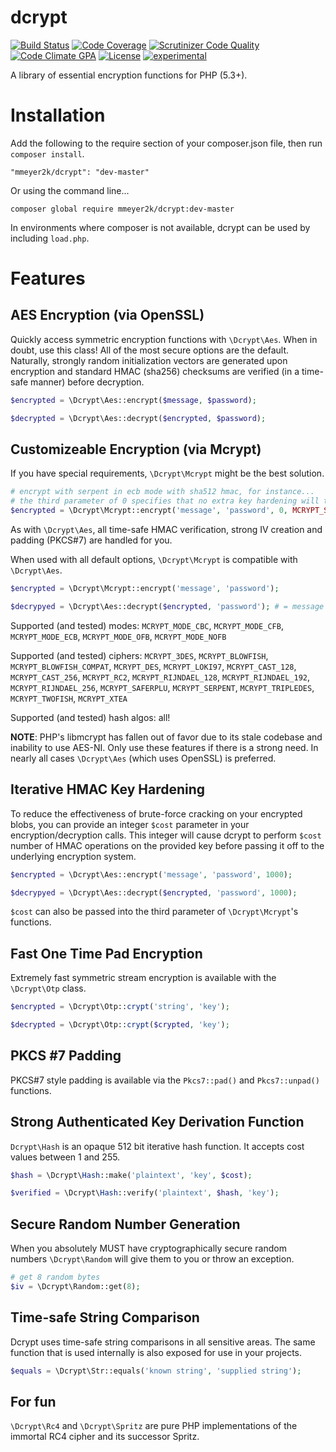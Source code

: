 dcrypt
======
[![Build Status](https://travis-ci.org/mmeyer2k/dcrypt.png)](https://travis-ci.org/mmeyer2k/dcrypt)
[![Code Coverage](https://scrutinizer-ci.com/g/mmeyer2k/dcrypt/badges/coverage.png?b=master)](https://scrutinizer-ci.com/g/mmeyer2k/dcrypt/?branch=master)
[![Scrutinizer Code Quality](https://scrutinizer-ci.com/g/mmeyer2k/dcrypt/badges/quality-score.png?b=master)](https://scrutinizer-ci.com/g/mmeyer2k/dcrypt/?branch=master)
[![Code Climate GPA](https://codeclimate.com/github/mmeyer2k/dcrypt/badges/gpa.svg)](https://codeclimate.com/github/mmeyer2k/dcrypt)
[![License](https://poser.pugx.org/mmeyer2k/dcrypt/license.svg)](https://packagist.org/packages/mmeyer2k/dcrypt)
[![experimental](http://badges.github.io/stability-badges/dist/experimental.svg)](http://github.com/badges/stability-badges)

A library of essential encryption functions for PHP (5.3+).

# Installation
Add the following to the require section of your composer.json file, then run `composer install`.
```
"mmeyer2k/dcrypt": "dev-master"
```
Or using the command line...
```
composer global require mmeyer2k/dcrypt:dev-master
```
In environments where composer is not available, dcrypt can be used by including `load.php`.
# Features
## AES Encryption (via OpenSSL)
Quickly access symmetric encryption functions with `\Dcrypt\Aes`. When in doubt, use this class! All of the most secure options are the default. Naturally, strongly random initialization vectors are generated upon encryption and standard HMAC (sha256) checksums are verified (in a time-safe manner) before decryption.
```php
$encrypted = \Dcrypt\Aes::encrypt($message, $password);

$decrypted = \Dcrypt\Aes::decrypt($encrypted, $password);
```

## Customizeable Encryption (via Mcrypt)
If you have special requirements, `\Dcrypt\Mcrypt` might be the best solution.
```php
# encrypt with serpent in ecb mode with sha512 hmac, for instance...
# the third parameter of 0 specifies that no extra key hardening will take place (see below...)
$encrypted = \Dcrypt\Mcrypt::encrypt('message', 'password', 0, MCRYPT_SERPENT, MCRYPT_MODE_ECB, 'sha512');
```
As with `\Dcrypt\Aes`, all time-safe HMAC verification, strong IV creation and padding (PKCS#7) are handled for you.

When used with all default options, `\Dcrypt\Mcrypt` is compatible with `\Dcrypt\Aes`.
```php
$encrypted = \Dcrypt\Mcrypt::encrypt('message', 'password');

$decrypyed = \Dcrypt\Aes::decrypt($encrypted, 'password'); # = message
```

Supported (and tested) modes: `MCRYPT_MODE_CBC`, `MCRYPT_MODE_CFB`, `MCRYPT_MODE_ECB`, `MCRYPT_MODE_OFB`, `MCRYPT_MODE_NOFB`

Supported (and tested) ciphers: `MCRYPT_3DES`, `MCRYPT_BLOWFISH`, `MCRYPT_BLOWFISH_COMPAT`, `MCRYPT_DES`, `MCRYPT_LOKI97`, `MCRYPT_CAST_128`, `MCRYPT_CAST_256`, `MCRYPT_RC2`, `MCRYPT_RIJNDAEL_128`, `MCRYPT_RIJNDAEL_192`, `MCRYPT_RIJNDAEL_256`, `MCRYPT_SAFERPLU`, `MCRYPT_SERPENT`, `MCRYPT_TRIPLEDES`, `MCRYPT_TWOFISH`, `MCRYPT_XTEA`

Supported (and tested) hash algos: all!

**NOTE**: PHP's libmcrypt has fallen out of favor due to its stale codebase and inability to use AES-NI. Only use these features if there is a strong need. In nearly all cases `\Dcrypt\Aes` (which uses OpenSSL) is preferred.

## Iterative HMAC Key Hardening
To reduce the effectiveness of brute-force cracking on your encrypted blobs, you can provide an integer `$cost` parameter
in your encryption/decryption calls. This integer will cause dcrypt to perform `$cost` number of HMAC operations on the provided key before passing it off to the underlying encryption system.
```php
$encrypted = \Dcrypt\Aes::encrypt('message', 'password', 1000);

$decrypyed = \Dcrypt\Aes::decrypt($encrypted, 'password', 1000);
```
`$cost` can also be passed into the third parameter of `\Dcrypt\Mcrypt`'s functions.

## Fast One Time Pad Encryption
Extremely fast symmetric stream encryption is available with the `\Dcrypt\Otp` class.
```php
$encrypted = \Dcrypt\Otp::crypt('string', 'key');

$decrypted = \Dcrypt\Otp::crypt($crypted, 'key'); 
```

## PKCS #7 Padding
PKCS#7 style padding is available via the `Pkcs7::pad()` and `Pkcs7::unpad()` functions.

## Strong Authenticated Key Derivation Function
`Dcrypt\Hash` is an opaque 512 bit iterative hash function. It accepts cost values between 1 and 255.
```php
$hash = \Dcrypt\Hash::make('plaintext', 'key', $cost);

$verified = \Dcrypt\Hash::verify('plaintext', $hash, 'key');
```
## Secure Random Number Generation
When you absolutely MUST have cryptographically secure random numbers `\Dcrypt\Random` will give them to you or throw an exception.
```php
# get 8 random bytes
$iv = \Dcrypt\Random::get(8);
```

## Time-safe String Comparison
Dcrypt uses time-safe string comparisons in all sensitive areas. The same function that is used internally is also exposed for use in your projects.
```php
$equals = \Dcrypt\Str::equals('known string', 'supplied string');
```

## For fun
`\Dcrypt\Rc4` and `\Dcrypt\Spritz` are pure PHP implementations of the immortal RC4 cipher and its successor Spritz.
